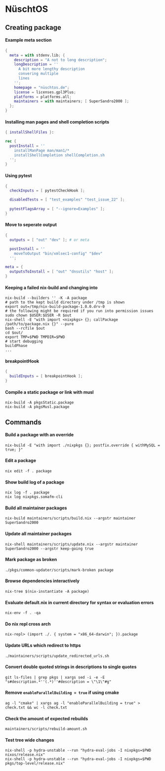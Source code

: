 # NüschtOS

## Creating package

#### Example meta section

```nix
{
  meta = with stdenv.lib; {
    description = "A not to long description";
    longDescription = ''
      A bit more lengthy description
      convering multiple
      lines
    '';
    homepage = "nüschtos.de";
    license = licenses.gpl3Plus;
    platforms = platforms.all;
    maintainers = with maintainers; [ SuperSandro2000 ];
  };
}
```

#### Installing man pages and shell completion scripts

```nix
{ installShellFiles }:

rec {
  postInstall = ''
    installManPage man/man1/*
    installShellCompletion shellCompletion.sh
  '';
}
```

#### Using pytest

```nix
{
  checkInputs = [ pytestCheckHook ];

  disabledTests = [ "test_examples" "test_issue_22" ];
  
  pytestFlagsArray = [ "--ignore=Examples" ];
}
```

#### Move to seperate output

```nix
{
  outputs = [ "out" "dev" ]; # or meta

  postInstall = ''
    moveToOutput "bin/xmlsec1-config" "$dev"
  '';

meta = {
  outputsToInstall = [ "out" "dnsutils" "host" ];
}
```

#### Keeping a failed nix-build and changing into

```shell
nix-build --builders '' -K -A package
# path to the kept build directory under /tmp is shown
export out=/tmp/nix-build-package-1.0.0.drv-0
# the following might be required if you run into permission issues
sudo chown $USER:$USER -R $out
nix-shell -E "with import <nixpkgs> {}; callPackage /path/to/package.nix {}" --pure
bash --rcfile $out
cd $out/
export TMP=$PWD TMPDIR=$PWD
# start debugging
buildPhase
...
```

#### breakpointHook

```nix
{
  buildInputs = [ breakpointHook ];
}
```

#### Compile a static package or link with musl

```shell
nix-build -A pkgsStatic.package
nix-build -A pkgsMusl.package
```

## Commands

#### Build a package with an override

```shell
nix-build -E "with import ./nixpkgs {}; postfix.override { withMySQL = true; }"
```

#### Edit a package

```shell
nix edit -f . package
```

#### Show build log of a package

```shell
nix log -f . package
nix log nixpkgs.somafm-cli
```

#### Build all maintainer packages

```shell
nix-build maintainers/scripts/build.nix --argstr maintainer SuperSandro2000
```

#### Update all maintainer packages

```shell
nix-shell maintainers/scripts/update.nix --argstr maintainer SuperSandro2000 --argstr keep-going true
```

#### Mark package as broken

```shell
./pkgs/common-updater/scripts/mark-broken package
```

#### Browse dependencies interactively

```shell
nix-tree $(nix-instantiate -A package)
```

#### Evaluate default.nix in current directory for syntax or evaluation errors

```shell
nix-env -f . -qa
```

#### Do nix repl cross arch

```shell
nix-repl> (import ./. { system = "x86_64-darwin"; }).package
```

#### Update URLs which redirect to https

```shell
./maintainers/scripts/update_redirected_urls.sh
```

#### Convert double quoted strings in descriptions to single quotes

```shell
git ls-files | grep pkgs | xargs sed -i -e -E "s#description.*''(.*)''#description = \"\1\"#g"
```

#### Remove `enableParallelBuilding = true` if using cmake

```shell
ag -l "cmake" | xargs ag -l "enableParallelBuilding = true" > check.txt && wc -l check.txt
```

#### Check the amount of expected rebuilds

```shell
maintainers/scripts/rebuild-amount.sh
```

#### Test tree wide changes

```shell
nix-shell -p hydra-unstable --run "hydra-eval-jobs -I nixpkgs=$PWD nixos/release.nix"
nix-shell -p hydra-unstable --run "hydra-eval-jobs -I nixpkgs=$PWD pkgs/top-level/release.nix"
```
